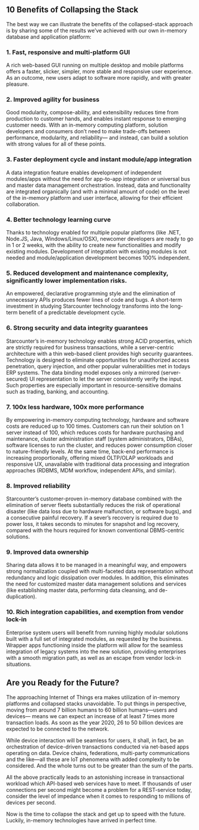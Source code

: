 ## 10 Benefits of Collapsing the Stack

The best way we can illustrate the benefits of the collapsed-stack approach is by sharing some of the results we’ve achieved with our own in-memory database and application platform:

### 1. Fast, responsive and multi-platform GUI

A rich web-based GUI running on multiple desktop and mobile platforms offers a faster, slicker, simpler, more stable and responsive user experience. As an outcome, new users adapt to software more rapidly, and with greater pleasure.

### 2. Improved agility for business

Good modularity, compose-ability, and extensibility reduces time from production to customer hands, and enables instant response to emerging customer needs. With an in-memory computing platform, solution developers and consumers don’t need to make trade-offs between performance, modularity, and reliability— and instead, can build a solution with strong values for all of these points.

### 3. Faster deployment cycle and instant module/app integration

A data integration feature enables development of independent modules/apps without the need for app-to-app integration or universal bus and master data management orchestration. Instead, data and functionality are integrated organically (and with a minimal amount of code) on the level of the in-memory platform and user interface, allowing for their efficient collaboration.

### 4. Better technology learning curve

Thanks to technology enabled for multiple popular platforms (like .NET, Node.JS, Java, Windows/Linux/OSX), newcomer developers are ready to go in 1 or 2 weeks, with the ability to create new functionalities and modify existing modules. Development of integration with existing modules is not needed and module/application development becomes 100% independent.

### 5. Reduced development and maintenance complexity, significantly lower implementation risks.

An empowered, declarative programming style and the elimination of unnecessary APIs produces fewer lines of code and bugs. A short-term investment in studying Starcounter technology transforms into the long-term benefit of a predictable development cycle.

### 6. Strong security and data integrity guarantees

Starcounter’s in-memory technology enables strong ACID properties, which are strictly required for business transactions, while a server-centric architecture with a thin web-based client provides high security guarantees. Technology is designed to eliminate opportunities for unauthorized access penetration, query injection, and other popular vulnerabilities met in todays ERP systems. The data binding model exposes only a mirrored (server-secured) UI representation to let the server consistently verify the input. Such properties are especially important in resource-sensitive domains such as trading, banking, and accounting.

### 7. 100x less hardware, 100x more performance

By empowering in-memory computing technology, hardware and software costs are reduced up to 100 times. Customers can run their solution on 1 server instead of 100, which reduces costs for hardware purchasing and maintenance, cluster administration staff (system administrators, DBAs), software licenses to run the cluster, and reduces power consumption closer to nature-friendly levels. At the same time, back-end performance is increasing proportionally, offering mixed OLTP/OLAP workloads and responsive UX, unavailable with traditional data processing and integration approaches (RDBMS, MDM workflow, independent APIs, and similar).

### 8. Improved reliability

Starcounter’s customer-proven in-memory database combined with the elimination of server fleets substantially reduces the risk of operational disaster (like data loss due to hardware malfunction, or software bugs), and a consecutive painful recovery. If a sever’s recovery is required due to power loss, it takes seconds to minutes for snapshot and log recovery, compared with the hours required for known conventional DBMS-centric solutions.

### 9. Improved data ownership

Sharing data allows it to be managed in a meaningful way, and empowers strong normalization coupled with multi-faceted data representation without redundancy and logic dissipation over modules. In addition, this eliminates the need for customized master data management solutions and services (like establishing master data, performing data cleansing, and de-duplication).

### 10. Rich integration capabilities, and exemption from vendor lock-in

Enterprise system users will benefit from running highly modular solutions built with a full set of integrated modules, as requested by the business. Wrapper apps functioning inside the platform will allow for the seamless integration of legacy systems into the new solution, providing enterprises with a smooth migration path, as well as an escape from vendor lock-in situations.

## Are you Ready for the Future?

The approaching Internet of Things era makes utilization of in-memory platforms and collapsed stacks unavoidable. To put things in perspective, moving from around 7 billion humans to 60 billion humans—users and devices— means we can expect an increase of at least 7 times more transaction loads. As soon as the year 2020, 26 to 50 billion devices are expected to be connected to the network.

While device interaction will be seamless for users, it shall, in fact, be an orchestration of device-driven transactions conducted via net-based apps operating on data. Device chains, federations, multi-party communications and the like—all these are IoT phenomena with added complexity to be considered. And the whole turns out to be greater than the sum of the parts.

All the above practically leads to an astonishing increase in transactional workload which API-based web services have to meet. If thousands of user connections per second might become a problem for a REST-service today, consider the level of impedance when it comes to responding to millions of devices per second.

Now is the time to collapse the stack and get up to speed with the future. Luckily, in-memory technologies have arrived in perfect time.